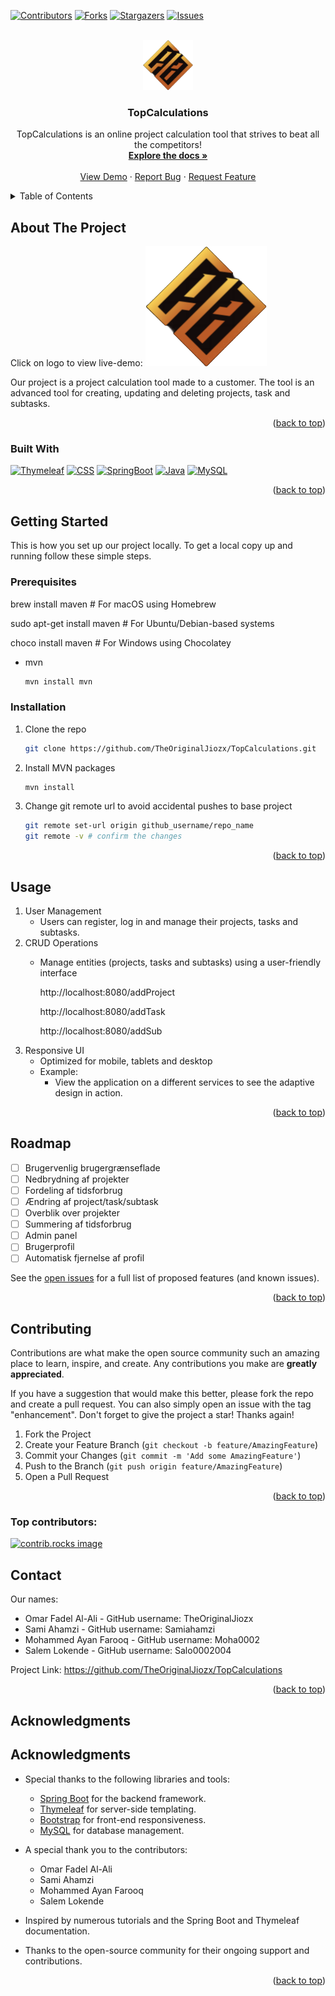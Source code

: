 [![Contributors][contributors-shield]][contributors-url]
[![Forks][forks-shield]][forks-url]
[![Stargazers][stars-shield]][stars-url]
[![Issues][issues-shield]][issues-url]



<!-- PROJECT LOGO -->
<br />
<div align="center">
  <a href="https://github.com/TheOriginalJiozx/TopCalculations">
    <img src="src/main/resources/static/images/logo.png" alt="Logo" width="80" height="80">
  </a>

<h3 align="center">TopCalculations</h3>

  <p align="center">
    TopCalculations is an online project calculation tool that strives to beat all the competitors!
    <br />
    <a href="https://github.com/TheOriginalJiozx/TopCalculations"><strong>Explore the docs »</strong></a>
    <br />
    <br />
    <a href="https://github.com/TheOriginalJiozx/TopCalculations">View Demo</a>
    ·
    <a href="https://github.com/TheOriginalJiozx/TopCalculations/issues/new?labels=bug&template=bug-report---.md">Report Bug</a>
    ·
    <a href="https://github.com/TheOriginalJiozx/TopCalculations/issues/new?labels=enhancement&template=feature-request---.md">Request Feature</a>
  </p>
</div>



<!-- TABLE OF CONTENTS -->
<details>
  <summary>Table of Contents</summary>
  <ol>
    <li>
      <a href="#about-the-project">About The Project</a>
      <ul>
        <li><a href="#built-with">Built With</a></li>
      </ul>
    </li>
    <li>
      <a href="#getting-started">Getting Started</a>
      <ul>
        <li><a href="#prerequisites">Prerequisites</a></li>
        <li><a href="#installation">Installation</a></li>
      </ul>
    </li>
    <li><a href="#usage">Usage</a></li>
    <li><a href="#roadmap">Roadmap</a></li>
    <li><a href="#contributing">Contributing</a></li>
    <li><a href="#contact">Contact</a></li>
    <li><a href="#acknowledgments">Acknowledgments</a></li>
  </ol>
</details>



<!-- ABOUT THE PROJECT -->
## About The Project

Click on logo to view live-demo:
[![Product Name Screen Shot][product-screenshot]](https://springappdemotopcalculations-aubvf8d5dwf6d0h9.westeurope-01.azurewebsites.net)

Our project is a project calculation tool made to a customer.
The tool is an advanced tool for creating, updating and deleting projects, task and subtasks.

<p align="right">(<a href="#readme-top">back to top</a>)</p>



### Built With

[![Thymeleaf]][Thymeleaf-url]
[![CSS]][CSS-url]
[![SpringBoot]][SpringBoot-url]
[![Java]][Java-url]
[![MySQL]][MySQL-url]

<p align="right">(<a href="#readme-top">back to top</a>)</p>



<!-- GETTING STARTED -->
## Getting Started

This is how you set up our project locally.
To get a local copy up and running follow these simple steps.

### Prerequisites

brew install maven       # For macOS using Homebrew

sudo apt-get install maven  # For Ubuntu/Debian-based systems

choco install maven      # For Windows using Chocolatey

* mvn
  ```sh
  mvn install mvn
  ```

### Installation

1. Clone the repo
   ```sh
   git clone https://github.com/TheOriginalJiozx/TopCalculations.git
   ```
2. Install MVN packages
   ```sh
   mvn install
   ```
3. Change git remote url to avoid accidental pushes to base project
   ```sh
   git remote set-url origin github_username/repo_name
   git remote -v # confirm the changes
   ```

<p align="right">(<a href="#readme-top">back to top</a>)</p>



<!-- USAGE EXAMPLES -->
## Usage

1. User Management
   * Users can register, log in and manage their projects, tasks and subtasks.
2. CRUD Operations
   * Manage entities (projects, tasks and subtasks) using a user-friendly interface
     
     http://localhost:8080/addProject
     
     http://localhost:8080/addTask
     
     http://localhost:8080/addSub
3. Responsive UI
   * Optimized for mobile, tablets and desktop
   * Example:
     * View the application on a different services to see the adaptive design in action.

     
<p align="right">(<a href="#readme-top">back to top</a>)</p>



<!-- ROADMAP -->
## Roadmap

- [ ] Brugervenlig brugergrænseflade
- [ ] Nedbrydning af projekter
- [ ] Fordeling af tidsforbrug
- [ ] Ændring af project/task/subtask
- [ ] Overblik over projekter
- [ ] Summering af tidsforbrug
- [ ] Admin panel
- [ ] Brugerprofil
- [ ] Automatisk fjernelse af profil

See the [open issues](https://github.com/TheOriginalJiozx/TopCalculations/issues?q=is%3Aopen+is%3Aissue) for a full list of proposed features (and known issues).

<p align="right">(<a href="#readme-top">back to top</a>)</p>



<!-- CONTRIBUTING -->
## Contributing

Contributions are what make the open source community such an amazing place to learn, inspire, and create. Any contributions you make are **greatly appreciated**.

If you have a suggestion that would make this better, please fork the repo and create a pull request. You can also simply open an issue with the tag "enhancement".
Don't forget to give the project a star! Thanks again!

1. Fork the Project
2. Create your Feature Branch (`git checkout -b feature/AmazingFeature`)
3. Commit your Changes (`git commit -m 'Add some AmazingFeature'`)
4. Push to the Branch (`git push origin feature/AmazingFeature`)
5. Open a Pull Request

<p align="right">(<a href="#readme-top">back to top</a>)</p>

### Top contributors:

<a href="[contributors-url]">
  <img src="https://contrib.rocks/image?repo=TheOriginalJiozx/TopCalculations" alt="contrib.rocks image" />
</a>



<!-- CONTACT -->
## Contact

Our names:
* Omar Fadel Al-Ali - GitHub username: TheOriginalJiozx
* Sami Ahamzi - GitHub username: Samiahamzi
* Mohammed Ayan Farooq - GitHub username: Moha0002
* Salem Lokende - GitHub username: Salo0002004

Project Link: https://github.com/TheOriginalJiozx/TopCalculations

<p align="right">(<a href="#readme-top">back to top</a>)</p>



<!-- ACKNOWLEDGMENTS -->
## Acknowledgments

## Acknowledgments

* Special thanks to the following libraries and tools:
  - [Spring Boot](https://spring.io/projects/spring-boot) for the backend framework.
  - [Thymeleaf](https://www.thymeleaf.org/) for server-side templating.
  - [Bootstrap](https://getbootstrap.com/) for front-end responsiveness.
  - [MySQL](https://mysql.com/) for database management.

* A special thank you to the contributors:
  - Omar Fadel Al-Ali
  - Sami Ahamzi
  - Mohammed Ayan Farooq
  - Salem Lokende

* Inspired by numerous tutorials and the Spring Boot and Thymeleaf documentation.

* Thanks to the open-source community for their ongoing support and contributions.

<p align="right">(<a href="#readme-top">back to top</a>)</p>



<!-- MARKDOWN LINKS & IMAGES -->
<!-- https://www.markdownguide.org/basic-syntax/#reference-style-links -->
[contributors-shield]: https://img.shields.io/github/contributors/TheOriginalJiozx/TopCalculations.svg?style=for-the-badge
[contributors-url]: https://github.com/TheOriginalJiozx/TopCalculations/graphs/contributors
[forks-shield]: https://img.shields.io/github/forks/TheOriginalJiozx/TopCalculations.svg?style=for-the-badge
[forks-url]: https://github.com/TheOriginalJiozx/TopCalculations/network/members
[stars-shield]: https://img.shields.io/github/stars/TheOriginalJiozx/TopCalculations.svg?style=for-the-badge
[stars-url]: https://github.com/TheOriginalJiozx/TopCalculations/stargazers
[issues-shield]: https://img.shields.io/github/issues/TheOriginalJiozx/TopCalculations.svg?style=for-the-badge
[issues-url]: https://github.com/TheOriginalJiozx/TopCalculations/issues
[product-screenshot]: src/main/resources/static/images/logo.png
[Java]: https://img.shields.io/badge/Java-ED8B00?style=for-the-badge&logo=openjdk&logoColor=white
[Java-url]: https://java.com/
[SpringBoot]: https://img.shields.io/badge/SpringBoot-6DB33F?style=flat-square&logo=Spring&logoColor=white
[SpringBoot-url]: https://spring.io/
[CSS]: https://img.shields.io/badge/CSS3-1572B6?style=for-the-badge&logo=css3&logoColor=white
[CSS-url]: https://web.dev/learn/css
[MySQL]: https://img.shields.io/badge/MySQL-4479A1?style=for-the-badge&logo=mysql&logoColor=white
[MySQL-url]: https://mysql.com/
[Thymeleaf]: https://img.shields.io/badge/Thymeleaf-%2333C3A1?style=for-the-badge&logo=thymeleaf&logoColor=white
[Thymeleaf-url]: https://thymeleaf.org/
[Laravel.com]: https://img.shields.io/badge/Laravel-FF2D20?style=for-the-badge&logo=laravel&logoColor=white
[Laravel-url]: https://laravel.com
[Bootstrap.com]: https://img.shields.io/badge/Bootstrap-563D7C?style=for-the-badge&logo=bootstrap&logoColor=white
[Bootstrap-url]: https://getbootstrap.com
[JQuery.com]: https://img.shields.io/badge/jQuery-0769AD?style=for-the-badge&logo=jquery&logoColor=white
[JQuery-url]: https://jquery.com 

